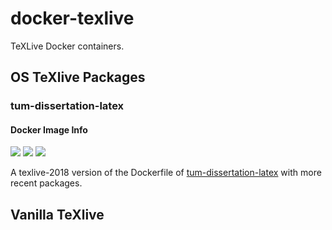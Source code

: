 # docker-texlive
TeXLive Docker containers.


## OS TeXlive Packages
### tum-dissertation-latex
#### Docker Image Info
[![](https://images.microbadger.com/badges/image/mvonbun/docker-texlive:2018-tum-dissertation-latex.svg)](https://microbadger.com/images/mvonbun/docker-texlive:2018-tum-dissertation-latex "Get your own image badge on microbadger.com")
[![](https://images.microbadger.com/badges/version/mvonbun/docker-texlive:2018-tum-dissertation-latex.svg)](https://microbadger.com/images/mvonbun/docker-texlive:2018-tum-dissertation-latex "Get your own version badge on microbadger.com")
[![](https://images.microbadger.com/commit/version/mvonbun/docker-texlive:2018-tum-dissertation-latex.svg)](https://microbadger.com/images/mvonbun/docker-texlive:2018-tum-dissertation-latex "Get your own version badge on microbadger.com")

A texlive-2018 version of the Dockerfile of
[tum-dissertation-latex](https://github.com/TUM-LIS/tum-dissertation-latex) with
more recent packages.

## Vanilla TeXlive


